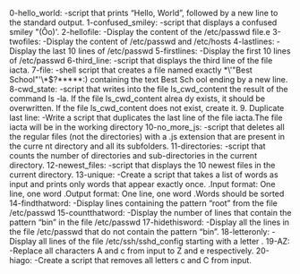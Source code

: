 0-hello_world:			-script that prints “Hello, World”, followed by a new line to the standard output.
1-confused_smiley:		-script that displays a confused smiley "(Ôo)'.
2-hellofile:			-Display the content of the /etc/passwd file.e
3-twofiles:			-Display the content of /etc/passwd and /etc/hosts
4-lastlines:			-Display the last 10 lines of /etc/passwd
5-firstlines:			-Display the first 10 lines of /etc/passwd
6-third_line:			-script that displays the third line of the file iacta.
7-file:				-shell script that creates a file named exactly \*\\'"Best School"\'\\*$\?\*\*\*\*\*:) containing the text Best Sch					ool ending by a new line.
8-cwd_state:			-script that writes into the file ls_cwd_content the result of the command ls -la. If the file ls_cwd_content alrea					 dy exists, it should be overwritten. If the file ls_cwd_content does not exist, create it.
9. Duplicate last line:		-Write a script that duplicates the last line of the file iacta.The file iacta will be in the working directory
10-no_more_js:	  		-script that deletes all the regular files (not the directories) with a .js extension that are present in the curre					nt directory and all its subfolders.
11-directories:			-script that counts the number of directories and sub-directories in the current directory.
12-newest_files:		-script that displays the 10 newest files in the current directory.
13-unique:			-Create a script that takes a list of words as input and prints only words that appear exactly once.
					.Input format: One line, one word
					.Output format: One line, one word
					.Words should be sorted
14-findthatword:		-Display lines containing the pattern “root” from the file /etc/passwd
15-countthatword:		-Display the number of lines that contain the pattern “bin” in the file /etc/passwd
17-hidethisword:		-Display all the lines in the file /etc/passwd that do not contain the pattern “bin”.
18-letteronly:			-Display all lines of the file /etc/ssh/sshd_config starting with a letter .
19-AZ:				-Replace all characters A and c from input to Z and e respectively.
20-hiago:			-Create a script that removes all letters c and C from input.